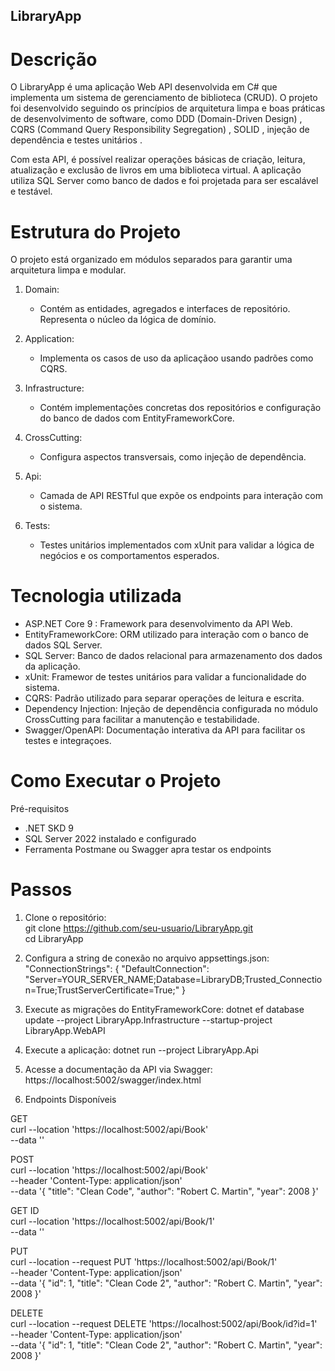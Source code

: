 ## LibraryApp
# Descrição
O LibraryApp é uma aplicação Web API desenvolvida em C# que implementa um sistema de gerenciamento de biblioteca (CRUD). O projeto foi desenvolvido seguindo os princípios de arquitetura limpa e boas práticas de desenvolvimento de software, como DDD (Domain-Driven Design) , CQRS (Command Query Responsibility Segregation) , SOLID , injeção de dependência e testes unitários .

Com esta API, é possível realizar operações básicas de criação, leitura, atualização e exclusão de livros em uma biblioteca virtual. A aplicação utiliza SQL Server como banco de dados e foi projetada para ser escalável e testável.

# Estrutura do Projeto
O projeto está organizado em módulos separados para garantir uma arquitetura limpa e modular.

1. Domain:
   - Contém as entidades, agregados e interfaces de repositório. Representa o núcleo da lógica de domínio.

2. Application:
   - Implementa os casos de uso da aplicaçãoo usando padrões como CQRS.

3. Infrastructure:
   - Contém implementações concretas dos repositórios e configuração do banco de dados com EntityFrameworkCore.
  
4. CrossCutting: 
   - Configura aspectos transversais, como injeção de dependência.

5. Api:
   - Camada de API RESTful que expõe os endpoints para interação com o sistema.
  
6. Tests:
   - Testes unitários implementados com xUnit para validar a lógica de negócios e os comportamentos esperados.

# Tecnologia utilizada
- ASP.NET Core 9 : Framework para desenvolvimento da API Web.
- EntityFrameworkCore: ORM utilizado para interação com o banco de dados SQL Server.
- SQL Server: Banco de dados relacional para armazenamento dos dados da aplicação.
- xUnit: Framewor de testes unitários para validar a funcionalidade do sistema.
- CQRS: Padrão utilizado para separar operações de leitura e escrita.
- Dependency Injection: Injeção de dependência configurada no módulo CrossCutting para facilitar a manutenção e testabilidade.
- Swagger/OpenAPI: Documentação interativa da API para facilitar os testes e integraçoes.

# Como Executar o Projeto
Pré-requisitos
- .NET SKD 9
- SQL Server 2022 instalado e configurado
- Ferramenta Postmane ou Swagger apra testar os endpoints

# Passos
1. Clone o repositório:<br>
git clone https://github.com/seu-usuario/LibraryApp.git<br>
cd LibraryApp<br>

2. Configura a string de conexão no arquivo appsettings.json:
"ConnectionStrings": {
    "DefaultConnection": "Server=YOUR_SERVER_NAME;Database=LibraryDB;Trusted_Connection=True;TrustServerCertificate=True;"
}

3. Execute as migrações do EntityFrameworkCore:
dotnet ef database update --project LibraryApp.Infrastructure --startup-project LibraryApp.WebAPI

4. Execute a aplicação:
dotnet run --project LibraryApp.Api

5. Acesse a documentação da API via Swagger:
https://localhost:5002/swagger/index.html

6. Endpoints Disponíveis

GET<br>
curl --location 'https://localhost:5002/api/Book' \
--data ''

POST<br>
curl --location 'https://localhost:5002/api/Book' \
--header 'Content-Type: application/json' \
--data '{
    "title": "Clean Code",
        "author": "Robert C. Martin",
        "year": 2008
}'

GET ID<br>
curl --location 'https://localhost:5002/api/Book/1' \
--data ''

PUT<br>
curl --location --request PUT 'https://localhost:5002/api/Book/1' \
--header 'Content-Type: application/json' \
--data '{
    "id": 1,
    "title": "Clean Code 2",
    "author": "Robert C. Martin",
    "year": 2008
}'

DELETE<br>
curl --location --request DELETE 'https://localhost:5002/api/Book/id?id=1' \
--header 'Content-Type: application/json' \
--data '{
    "id": 1,
    "title": "Clean Code 2",
    "author": "Robert C. Martin",
    "year": 2008
}'